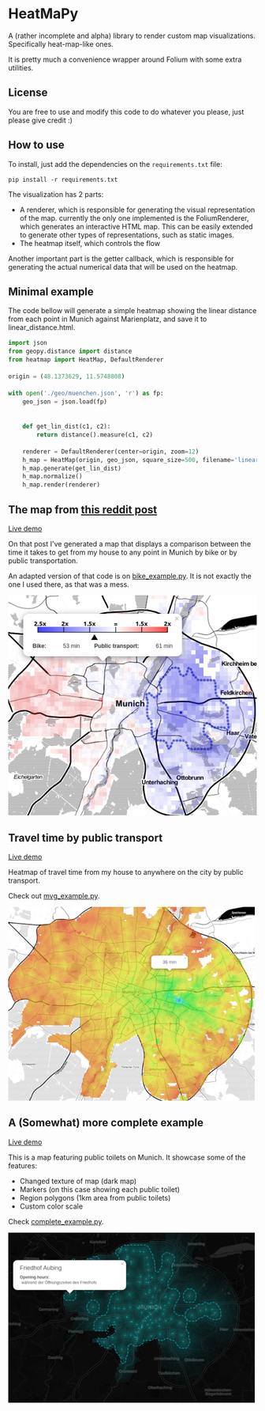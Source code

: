 
# HeatMaPy

A (rather incomplete and alpha) library to render custom map visualizations.
Specifically heat-map-like ones.

It is pretty much a convenience wrapper around Folium with some extra utilities.

## License

You are free to use and modify this code to do whatever you please, just please give credit :) 

## How to use

To install, just add the dependencies on the `requirements.txt` file:

```shell script
pip install -r requirements.txt
```

The visualization has 2 parts:
- A renderer, which is responsible for generating the visual representation of the map.
currently the only one implemented is the FoliumRenderer, which generates an interactive HTML map.
This can be easily extended to generate other types of representations, such as static images.
- The heatmap itself, which controls the flow

Another important part is the getter callback, which is responsible for generating
the actual numerical data that will be used on the heatmap.

## Minimal example

The code bellow will generate a simple heatmap showing the linear distance from each point
in Munich against Marienplatz, and save it to linear_distance.html.

```python
import json
from geopy.distance import distance
from heatmap import HeatMap, DefaultRenderer

origin = (48.1373629, 11.5748808)

with open('./geo/muenchen.json', 'r') as fp:
    geo_json = json.load(fp)


    def get_lin_dist(c1, c2):
        return distance().measure(c1, c2)

    renderer = DefaultRenderer(center=origin, zoom=12)
    h_map = HeatMap(origin, geo_json, square_size=500, filename='linear_distance')
    h_map.generate(get_lin_dist)
    h_map.normalize()
    h_map.render(renderer)

```

## The map from [this reddit post](https://www.reddit.com/r/dataisbeautiful/comments/igwvxj/oc_ive_made_a_heatmap_of_the_travel_times_from/)

[Live demo](http://chupsy.calsaverini.com/heatmapy-demos/bike.html)

On that post I've generated a map that displays a comparison between the time it takes to
get from my house to any point in Munich by bike or by public transportation.

An adapted version of that code is on [bike_example.py](./bike_example.py). It is not exactly the
one I used there, as that was a mess.

![](docs/screenshot2.png)


## Travel time by public transport
[Live demo](http://chupsy.calsaverini.com/heatmapy-demos/mvg.html)

Heatmap of travel time from my house to anywhere on the city by public transport.

Check out [mvg_example.py](./mvg_example.py).

![](docs/screenshot3.png)


## A (Somewhat) more complete example

[Live demo](http://chupsy.calsaverini.com/heatmapy-demos/toilet.html)

This is a map featuring public toilets on Munich. It showcase some of the features:
- Changed texture of map (dark map)
- Markers (on this case showing each public toilet)
- Region polygons (1km area from public toilets)
- Custom color scale

Check [complete_example.py](./complete_example.py).

![](docs/screenshot1.png)

